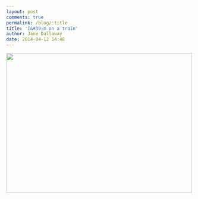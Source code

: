 ```yaml
---
layout: post
comments: true
permalink: /blog/:title
title: 'I&#39;m on a train'
author: Jane Dallaway
date: 2014-04-12 14:48
---
```


<div><a href="//static.skitters.dallaway.com/tp_IMG_20140412_103838.jpg"><img src="//static.skitters.dallaway.com/tp_thumb_IMG_20140412_103838.jpg" width="500" height="375"/></a></div>


  
      
